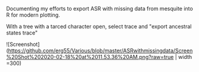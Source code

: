 Documenting my efforts to export ASR with missing data from mesquite into R for modern plotting. 

With a tree with a tarced character open, select trace and "export ancestral states trace"


![Screenshot](https://github.com/erg55/Various/blob/master/ASRwithmissingdata/Screen%20Shot%202020-02-18%20at%2011.53.36%20AM.png?raw=true | width =300)
